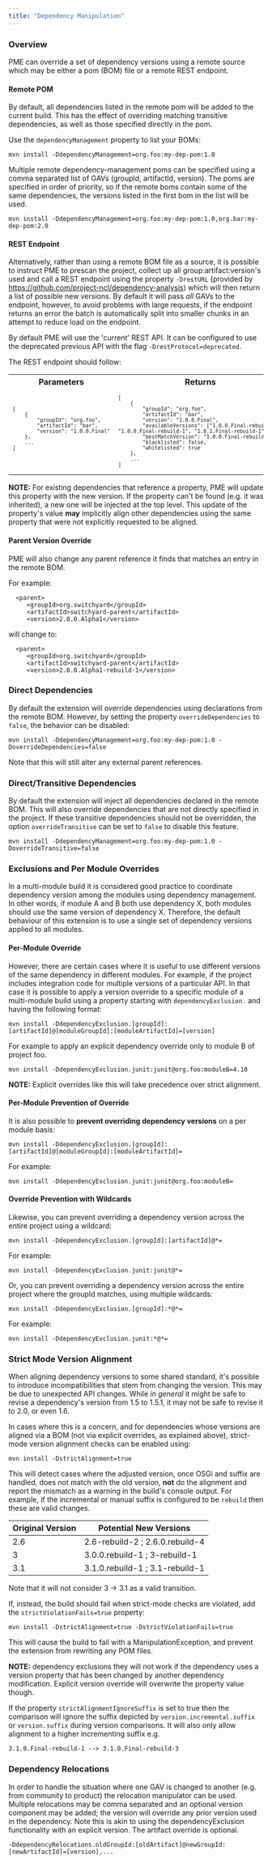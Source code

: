 ```yaml
---
title: "Dependency Manipulation"
---
```


### Overview

PME can override a set of dependency versions using a remote source which may be either a pom (BOM) file or a remote REST endpoint.

#### Remote POM

By default, all dependencies listed in the remote pom will be added to the current build. This has the effect of overriding matching transitive dependencies, as well as those specified directly in the pom.

Use the `dependencyManagement` property to list your BOMs:

    mvn install -DdependencyManagement=org.foo:my-dep-pom:1.0

Multiple remote dependency-management poms can be specified using a comma separated list of GAVs (groupId, artifactId, version). The poms are specified in order of priority, so if the remote boms contain some of the same dependencies, the versions listed in the first bom in the list will be used.

    mvn install -DdependencyManagement=org.foo:my-dep-pom:1.0,org.bar:my-dep-pom:2.0


#### REST Endpoint

Alternatively, rather than using a remote BOM file as a source, it is possible to instruct PME to prescan the project, collect up all group:artifact:version's used and call a REST endpoint using the property `-DrestURL` (provided by https://github.com/project-ncl/dependency-analysis) which will then return a list of possible new versions. By default it will pass *all* GAVs to the endpoint, however, to avoid problems with large requests, if the endpoint returns an error the batch is automatically split into smaller chunks in an attempt to reduce load on the endpoint.

By default PME will use the 'current' REST API. It can be configured to use the deprecated previous API with the flag `-DrestProtocol=deprecated`.

The REST endpoint should follow:

<table>
<tr>
   <th id="Parameters">Parameters</th>
   <th id="Returns">Returns</th>
</tr>
<tr>
<td>
   <pre lang="xml" style="font-size: 10px">
[
    {
        "groupId": "org.foo",
        "artifactId": "bar",
        "version": "1.0.0.Final"
    },
    ...
]
    </pre>
</td>
<td>
  <pre lang="xml" style="font-size: 10px">
[
    {
        "groupId": "org.foo",
        "artifactId": "bar",
        "version": "1.0.0.Final",
        "availableVersions": ["1.0.0.Final-rebuild-2",
"1.0.0.Final-rebuild-1", "1.0.1.Final-rebuild-1"],
        "bestMatchVersion": "1.0.0.Final-rebuild-2",
        "blacklisted": false,
        "whitelisted": true
    },
    ...
]  </pre>
</td>
</tr>
</table>


**NOTE:** For existing dependencies that reference a property, PME will update this property with the new version. If the property can't be found (e.g. it was inherited), a new one will be injected at the top level. This update of the property's value **may** implicitly align other dependencies using the same property that were not explicitly requested to be aligned.

#### Parent Version Override

PME will also change any parent reference it finds that matches an entry in the remote BOM.

For example:

      <parent>
         <groupId>org.switchyard</groupId>
         <artifactId>switchyard-parent</artifactId>
         <version>2.0.0.Alpha1</version>

will change to:

      <parent>
         <groupId>org.switchyard</groupId>
         <artifactId>switchyard-parent</artifactId>
         <version>2.0.0.Alpha1-rebuild-1</version>


### Direct Dependencies

By default the extension will override dependencies using declarations from the remote BOM. However, by setting the property `overrideDependencies` to `false`, the behavior can be disabled:

    mvn install -DdependencyManagement=org.foo:my-dep-pom:1.0 -DoverrideDependencies=false

Note that this will still alter any external parent references.

### Direct/Transitive Dependencies

By default the extension will inject all dependencies declared in the remote BOM. This will also override dependencies that are not directly specified in the project. If these transitive dependencies should not be overridden, the option `overrideTransitive` can be set to `false` to disable this feature.

    mvn install -DdependencyManagement=org.foo:my-dep-pom:1.0 -DoverrideTransitive=false

### Exclusions and Per Module Overrides

In a multi-module build it is considered good practice to coordinate dependency version among the modules using dependency management.  In other words, if module A and B both use dependency X, both modules should use the same version of dependency X.  Therefore, the default behaviour of this extension is to use a single set of dependency versions applied to all modules.

#### Per-Module Override

However, there are certain cases where it is useful to use different versions of the same dependency in different modules.  For example, if the project includes integration code for multiple versions of a particular API. In that case it is possible to apply a version override to a specific module of a multi-module build using a property starting with `dependencyExclusion.` and having the following format:

    mvn install -DdependencyExclusion.[groupId]:[artifactId]@[moduleGroupId]:[moduleArtifactId]=[version]

For example to apply an explicit dependency override only to module B of project foo.

    mvn install -DdependencyExclusion.junit:junit@org.foo:moduleB=4.10

**NOTE:** Explicit overrides like this will take precedence over strict alignment.

#### Per-Module Prevention of Override

It is also possible to **prevent overriding dependency versions** on a per module basis:

    mvn install -DdependencyExclusion.[groupId]:[artifactId]@[moduleGroupId]:[moduleArtifactId]=

For example:

    mvn install -DdependencyExclusion.junit:junit@org.foo:moduleB=

#### Override Prevention with Wildcards

Likewise, you can prevent overriding a dependency version across the entire project using a wildcard:

    mvn install -DdependencyExclusion.[groupId]:[artifactId]@*=

For example:

    mvn install -DdependencyExclusion.junit:junit@*=

Or, you can prevent overriding a dependency version across the entire project where the groupId matches, using multiple wildcards:

    mvn install -DdependencyExclusion.[groupId]:*@*=

For example:

    mvn install -DdependencyExclusion.junit:*@*=


### Strict Mode Version Alignment

When aligning dependency versions to some shared standard, it's possible to introduce incompatibilities that stem from changing the version. This may be due to unexpected API changes. While _in general_ it might be safe to revise a dependency's version from 1.5 to 1.5.1, it may not be safe to revise it to 2.0, or even 1.6.

In cases where this is a concern, and for dependencies whose versions are aligned via a BOM (not via explicit overrides, as explained above), strict-mode version alignment checks can be enabled using:

    mvn install -DstrictAlignment=true

This will detect cases where the adjusted version, once OSGi and suffix are handled, does not match with the old version, **not** do the alignment and report the mismatch as a warning in the build's console output. For example, if the incremental or manual suffix is configured to be `rebuild` then these are valid changes.

| Original Version | Potential New Versions |
| --- | --- |
| 2.6 | 2.6-rebuild-2 ; 2.6.0.rebuild-4 |
| 3 | 3.0.0.rebuild-1 ; 3-rebuild-1 |
| 3.1 | 3.1.0.rebuild-1 ; 3.1-rebuild-1 |

Note that it will not consider 3 -> 3.1 as a valid transition.

If, instead, the build should fail when strict-mode checks are violated, add the `strictViolationFails=true` property:

    mvn install -DstrictAlignment=true -DstrictViolationFails=true

This will cause the build to fail with a ManipulationException, and prevent the extension from rewriting any POM files.

**NOTE:** dependency exclusions they will not work if the dependency uses a version property that has been changed by another dependency modification. Explicit version override will overwrite the property value though.


If the property `strictAlignmentIgnoreSuffix` is set to true then the comparison will ignore the suffix depicted by `version.incremental.suffix` or `version.suffix` during version comparisons. It will also only allow alignment to a higher incrementing suffix e.g.

    3.1.0.Final-rebuild-1 --> 3.1.0.Final-rebuild-3


### Dependency Relocations

In order to handle the situation where one GAV is changed to another (e.g. from community to product) the relocation manipulator can be used. Multiple relocations may be comma separated and an optional version component may be added; the version will override any prior version used in the dependency. Note this is akin to using the dependencyExclusion functionality with an explicit version. The artifact override is optional.

    -DdependencyRelocations.oldGroupId:[oldArtifact]@newGroupId:[newArtifactId]=[version],...
